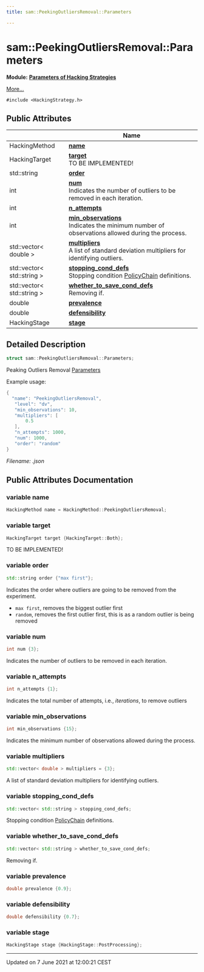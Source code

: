 ```yaml
---
title: sam::PeekingOutliersRemoval::Parameters

---
```


# sam::PeekingOutliersRemoval::Parameters

**Module:** **[Parameters of Hacking Strategies](/doxygen/Modules/group___hacking_strategies_parameters/)**



 [More...](#detailed-description)


`#include <HackingStrategy.h>`

## Public Attributes

|                | Name           |
| -------------- | -------------- |
| HackingMethod | **[name](/doxygen/Classes/structsam_1_1_peeking_outliers_removal_1_1_parameters/#variable-name)**  |
| HackingTarget | **[target](/doxygen/Classes/structsam_1_1_peeking_outliers_removal_1_1_parameters/#variable-target)** <br>TO BE IMPLEMENTED!  |
| std::string | **[order](/doxygen/Classes/structsam_1_1_peeking_outliers_removal_1_1_parameters/#variable-order)**  |
| int | **[num](/doxygen/Classes/structsam_1_1_peeking_outliers_removal_1_1_parameters/#variable-num)** <br>Indicates the number of outliers to be removed in each iteration.  |
| int | **[n_attempts](/doxygen/Classes/structsam_1_1_peeking_outliers_removal_1_1_parameters/#variable-n_attempts)**  |
| int | **[min_observations](/doxygen/Classes/structsam_1_1_peeking_outliers_removal_1_1_parameters/#variable-min_observations)** <br>Indicates the minimum number of observations allowed during the process.  |
| std::vector< double > | **[multipliers](/doxygen/Classes/structsam_1_1_peeking_outliers_removal_1_1_parameters/#variable-multipliers)** <br>A list of standard deviation multipliers for identifying outliers.  |
| std::vector< std::string > | **[stopping_cond_defs](/doxygen/Classes/structsam_1_1_peeking_outliers_removal_1_1_parameters/#variable-stopping_cond_defs)** <br>Stopping condition [PolicyChain]() definitions.  |
| std::vector< std::string > | **[whether_to_save_cond_defs](/doxygen/Classes/structsam_1_1_peeking_outliers_removal_1_1_parameters/#variable-whether_to_save_cond_defs)** <br>Removing if.  |
| double | **[prevalence](/doxygen/Classes/structsam_1_1_peeking_outliers_removal_1_1_parameters/#variable-prevalence)**  |
| double | **[defensibility](/doxygen/Classes/structsam_1_1_peeking_outliers_removal_1_1_parameters/#variable-defensibility)**  |
| HackingStage | **[stage](/doxygen/Classes/structsam_1_1_peeking_outliers_removal_1_1_parameters/#variable-stage)**  |

## Detailed Description

```cpp
struct sam::PeekingOutliersRemoval::Parameters;
```


Peaking Outliers Removal [Parameters](/doxygen/Classes/structsam_1_1_peeking_outliers_removal_1_1_parameters/)

Example usage: 

```cpp
{
  "name": "PeekingOutliersRemoval",
   "level": "dv",
   "min_observations": 10,
   "multipliers": [
       0.5
   ],
   "n_attempts": 1000,
   "num": 1000,
   "order": "random"
}
```

_Filename: .json_

## Public Attributes Documentation

### variable name

```cpp
HackingMethod name = HackingMethod::PeekingOutliersRemoval;
```


### variable target

```cpp
HackingTarget target {HackingTarget::Both};
```

TO BE IMPLEMENTED! 

### variable order

```cpp
std::string order {"max first"};
```


Indicates the order where outliers are going to be removed from the experiment. 

* `max first`, removes the biggest outlier first 
* `random`, removes the first outlier first, this is as a random outlier is being removed 


### variable num

```cpp
int num {3};
```

Indicates the number of outliers to be removed in each iteration. 

### variable n_attempts

```cpp
int n_attempts {1};
```


Indicates the total number of attempts, i.e., _iterations_, to remove outliers 


### variable min_observations

```cpp
int min_observations {15};
```

Indicates the minimum number of observations allowed during the process. 

### variable multipliers

```cpp
std::vector< double > multipliers = {3};
```

A list of standard deviation multipliers for identifying outliers. 

### variable stopping_cond_defs

```cpp
std::vector< std::string > stopping_cond_defs;
```

Stopping condition [PolicyChain]() definitions. 

### variable whether_to_save_cond_defs

```cpp
std::vector< std::string > whether_to_save_cond_defs;
```

Removing if. 

### variable prevalence

```cpp
double prevalence {0.9};
```


### variable defensibility

```cpp
double defensibility {0.7};
```


### variable stage

```cpp
HackingStage stage {HackingStage::PostProcessing};
```


-------------------------------

Updated on  7 June 2021 at 12:00:21 CEST
